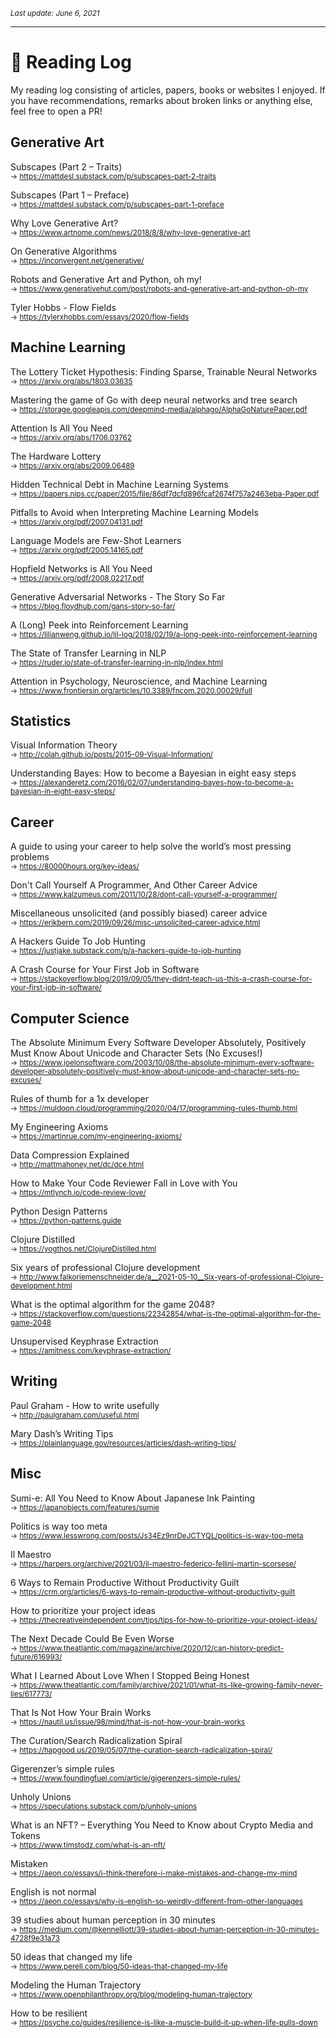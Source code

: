 <sup><i>Last update: June 6, 2021</i></sup>

---

# :closed_book: Reading Log

My reading log consisting of articles, papers, books or websites I enjoyed. If you have recommendations, remarks about broken links or anything else, feel free to open a PR!

## Generative Art

Subscapes (Part 2 – Traits)\
<sup>→ https://mattdesl.substack.com/p/subscapes-part-2-traits</sup>

Subscapes (Part 1 – Preface)\
<sup>→ https://mattdesl.substack.com/p/subscapes-part-1-preface</sup>

Why Love Generative Art?\
<sup>→ https://www.artnome.com/news/2018/8/8/why-love-generative-art</sup>

On Generative Algorithms\
<sup>→ https://inconvergent.net/generative/</sup>

Robots and Generative Art and Python, oh my!\
<sup>→ https://www.generativehut.com/post/robots-and-generative-art-and-python-oh-my</sup>

Tyler Hobbs - Flow Fields\
<sup>→ https://tylerxhobbs.com/essays/2020/flow-fields</sup>

## Machine Learning

The Lottery Ticket Hypothesis: Finding Sparse, Trainable Neural Networks\
<sup>→ https://arxiv.org/abs/1803.03635</sup>

Mastering the game of Go with deep neural networks and tree search\
<sup>→ https://storage.googleapis.com/deepmind-media/alphago/AlphaGoNaturePaper.pdf</sup>

Attention Is All You Need\
<sup>→ https://arxiv.org/abs/1706.03762</sup>

The Hardware Lottery\
<sup>→ https://arxiv.org/abs/2009.06489</sup>

Hidden Technical Debt in Machine Learning Systems\
<sup>→ https://papers.nips.cc/paper/2015/file/86df7dcfd896fcaf2674f757a2463eba-Paper.pdf</sup>

Pitfalls to Avoid when Interpreting Machine Learning Models\
<sup>→ https://arxiv.org/pdf/2007.04131.pdf</sup>

Language Models are Few-Shot Learners\
<sup>→ https://arxiv.org/pdf/2005.14165.pdf</sup>

Hopfield Networks is All You Need\
<sup>→ https://arxiv.org/pdf/2008.02217.pdf</sup>

Generative Adversarial Networks - The Story So Far\
<sup>→ https://blog.floydhub.com/gans-story-so-far/</sup>

A (Long) Peek into Reinforcement Learning\
<sup>→ https://lilianweng.github.io/lil-log/2018/02/19/a-long-peek-into-reinforcement-learning</sup>

The State of Transfer Learning in NLP\
<sup>→ https://ruder.io/state-of-transfer-learning-in-nlp/index.html</sup>

Attention in Psychology, Neuroscience, and Machine Learning\
<sup>→ https://www.frontiersin.org/articles/10.3389/fncom.2020.00029/full</sup>

## Statistics

Visual Information Theory\
<sup>→ http://colah.github.io/posts/2015-09-Visual-Information/</sup>

Understanding Bayes: How to become a Bayesian in eight easy steps\
<sup>→ https://alexanderetz.com/2016/02/07/understanding-bayes-how-to-become-a-bayesian-in-eight-easy-steps/</sup>

## Career

A guide to using your career to help solve the world’s most pressing problems\
<sup>→ https://80000hours.org/key-ideas/</sup>

Don't Call Yourself A Programmer, And Other Career Advice\
<sup>→ https://www.kalzumeus.com/2011/10/28/dont-call-yourself-a-programmer/</sup>

Miscellaneous unsolicited (and possibly biased) career advice\
<sup>→ https://erikbern.com/2019/09/26/misc-unsolicited-career-advice.html</sup>

A Hackers Guide To Job Hunting\
<sup>→ https://justjake.substack.com/p/a-hackers-guide-to-job-hunting</sup>

A Crash Course for Your First Job in Software\
<sup>→ https://stackoverflow.blog/2019/09/05/they-didnt-teach-us-this-a-crash-course-for-your-first-job-in-software/</sup>

## Computer Science

The Absolute Minimum Every Software Developer Absolutely, Positively Must Know About Unicode and Character Sets (No Excuses!)\
<sup>→ https://www.joelonsoftware.com/2003/10/08/the-absolute-minimum-every-software-developer-absolutely-positively-must-know-about-unicode-and-character-sets-no-excuses/</sup>

Rules of thumb for a 1x developer\
<sup>→ https://muldoon.cloud/programming/2020/04/17/programming-rules-thumb.html</sup>

My Engineering Axioms\
<sup>→ https://martinrue.com/my-engineering-axioms/</sup>

Data Compression Explained\
<sup>→ http://mattmahoney.net/dc/dce.html</sup>

How to Make Your Code Reviewer Fall in Love with You\
<sup>→ https://mtlynch.io/code-review-love/</sup>

Python Design Patterns\
<sup>→ https://python-patterns.guide</sup>

Clojure Distilled\
<sup>→ https://yogthos.net/ClojureDistilled.html</sup>

Six years of professional Clojure development\
<sup>→ http://www.falkoriemenschneider.de/a__2021-05-10__Six-years-of-professional-Clojure-development.html</sup>

What is the optimal algorithm for the game 2048?\
<sup>→ https://stackoverflow.com/questions/22342854/what-is-the-optimal-algorithm-for-the-game-2048</sup>

Unsupervised Keyphrase Extraction\
<sup>→ https://amitness.com/keyphrase-extraction/</sup>

## Writing
Paul Graham - How to write usefully\
<sup>→ http://paulgraham.com/useful.html</sup>

Mary Dash’s Writing Tips\
<sup>→ https://plainlanguage.gov/resources/articles/dash-writing-tips/</sup>

## Misc

Sumi-e: All You Need to Know About Japanese Ink Painting\
<sup>→ https://japanobjects.com/features/sumie</sup>

Politics is way too meta\
<sup>→ https://www.lesswrong.com/posts/Js34Ez9nrDeJCTYQL/politics-is-way-too-meta</sup>

Il Maestro\
<sup>→ https://harpers.org/archive/2021/03/il-maestro-federico-fellini-martin-scorsese/</sup>

6 Ways to Remain Productive Without Productivity Guilt\
<sup>→ https://crm.org/articles/6-ways-to-remain-productive-without-productivity-guilt</sup>

How to prioritize your project ideas\
<sup>→ https://thecreativeindependent.com/tips/tips-for-how-to-prioritize-your-project-ideas/</sup>

The Next Decade Could Be Even Worse\
<sup>→ https://www.theatlantic.com/magazine/archive/2020/12/can-history-predict-future/616993/</sup>

What I Learned About Love When I Stopped Being Honest\
<sup>→ https://www.theatlantic.com/family/archive/2021/01/what-its-like-growing-family-never-lies/617773/</sup>

That Is Not How Your Brain Works\
<sup>→ https://nautil.us/issue/98/mind/that-is-not-how-your-brain-works</sup>

The Curation/Search Radicalization Spiral\
<sup>→ https://hapgood.us/2019/05/07/the-curation-search-radicalization-spiral/</sup>

Gigerenzer’s simple rules\
<sup>→ https://www.foundingfuel.com/article/gigerenzers-simple-rules/</sup>

Unholy Unions\
<sup>→ https://speculations.substack.com/p/unholy-unions</sup>

What is an NFT? – Everything You Need to Know about Crypto Media and Tokens\
<sup>→ https://www.timstodz.com/what-is-an-nft/</sup>

Mistaken\
<sup>→ https://aeon.co/essays/i-think-therefore-i-make-mistakes-and-change-my-mind</sup>

English is not normal\
<sup>→ https://aeon.co/essays/why-is-english-so-weirdly-different-from-other-languages</sup>

39 studies about human perception in 30 minutes\
<sup>→ https://medium.com/@kennelliott/39-studies-about-human-perception-in-30-minutes-4728f9e31a73</sup>

50 ideas that changed my life\
<sup>→ https://www.perell.com/blog/50-ideas-that-changed-my-life</sup>

Modeling the Human Trajectory\
<sup>→ https://www.openphilanthropy.org/blog/modeling-human-trajectory</sup>

How to be resilient\
<sup>→ https://psyche.co/guides/resilience-is-like-a-muscle-build-it-up-when-life-pulls-down</sup>
